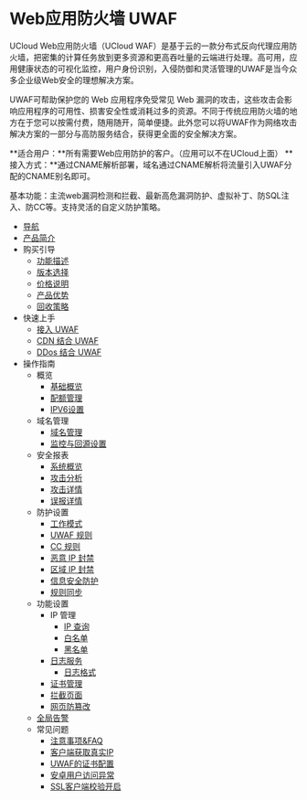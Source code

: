 # Web应用防火墙 UWAF
UCloud Web应用防火墙（UCloud WAF）是基于云的一款分布式反向代理应用防火墙，把密集的计算任务放到更多资源和更高吞吐量的云端进行处理。高可用，应用健康状态的可视化监控，用户身份识别，入侵防御和灵活管理的UWAF是当今众多企业级Web安全的理想解决方案。

UWAF可帮助保护您的 Web 应用程序免受常见 Web 漏洞的攻击，这些攻击会影响应用程序的可用性、损害安全性或消耗过多的资源。不同于传统应用防火墙的地方在于您可以按需付费，随用随开，简单便捷。此外您可以将UWAF作为网络攻击解决方案的一部分与高防服务结合，获得更全面的安全解决方案。

**适合用户：**所有需要Web应用防护的客户。（应用可以不在UCloud上面）
**接入方式：**通过CNAME解析部署，域名通过CNAME解析将流量引入UWAF分配的CNAME别名即可。

基本功能：主流web漏洞检测和拦截、最新高危漏洞防护、虚拟补丁、防SQL注入、防CC等。支持灵活的自定义防护策略。

* [导航](/uewaf/README)
* [产品简介](/uewaf/prdfucts/Illustrate)
* 购买引导
    * [功能描述](/uewaf/steer/Introduction)
    * [版本选择](/uewaf/steer/Version_selection)
    * [价格说明](/uewaf/steer/Price)
    * [产品优势](/uewaf/steer/Advantage)
    * [回收策略](/uewaf/steer/Recycling_strategy)
* 快速上手
    * [接入 UWAF](/uewaf/use/Access_UWAF)
    * [CDN 结合 UWAF](/uewaf/use/CDN_with_UWAF)
    * [DDos 结合 UWAF](/uewaf/use/DDOS_with_UWAF)
* 操作指南
    * 概览
        * [基础概览](/uewaf/features/info/Info)
        * [配额管理](/uewaf/features/info/Quota_management)
        * [IPV6设置](/uewaf/features/info/Ipv6)
    * 域名管理
        * [域名管理](/uewaf/features/domain/Domain_set)
        * [监控与回源设置](/uewaf/features/domain/Monitor_set)
    * 安全报表
        * [系统概览](/uewaf/features/report/Website_overview)
        * [攻击分析](/uewaf/features/report/Attack_analysis)
        * [攻击详情](/uewaf/features/report/Attack_details)
        * [误报详情](/uewaf/features/report/False_positive)
    * 防护设置
        * [工作模式](/uewaf/features/rule/Mode)
        * [UWAF 规则](/uewaf/features/rule/UWAF_rule)
        * [CC 规则](/uewaf/features/rule/CC_rule)
        * [恶意 IP 封禁](/uewaf/features/rule/Malicious_ip)
        * [区域 IP 封禁](/uewaf/features/rule/Regional_ban)
        * [信息安全防护](/uewaf/features/rule/Information_security)
        * [规则同步](/uewaf/features/rule/Rule_sync)
    * 功能设置
        * IP 管理
            * [IP 查询](/uewaf/features/expand/IP_query)
            * [白名单](/uewaf/features/expand/White_list)
            * [黑名单](/uewaf/features/expand/Black_list)
        * [日志服务](/uewaf/features/expand/Logs)
            * [日志格式](/uewaf/features/expand/logs_format)
        * [证书管理](/uewaf/features/expand/Certificate_management)
        * [拦截页面](/uewaf/features/expand/Intercept_page)
        * [网页防篡改](/uewaf/features/expand/Prevent_tampering)
    * [全局告警](/uewaf/message/Alert)
    * 常见问题
        * [注意事项&FAQ](/uewaf/problem/FAQ)
        * [客户端获取真实IP](/uewaf/problem/Get_realip)
        * [UWAF的证书配置](/uewaf/problem/SSL_cert_set)
        * [安卓用户访问异常](/uewaf/problem/SSL_Android)
        * [SSL客户端校验开启](/uewaf/problem/SSL_Client)
      
 
